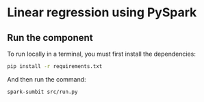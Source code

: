 # Linear regression using PySpark

## Run the component

To run locally in a terminal, you must first install the dependencies:

```bash
pip install -r requirements.txt
```

And then run the command:

```bash
spark-sumbit src/run.py
```